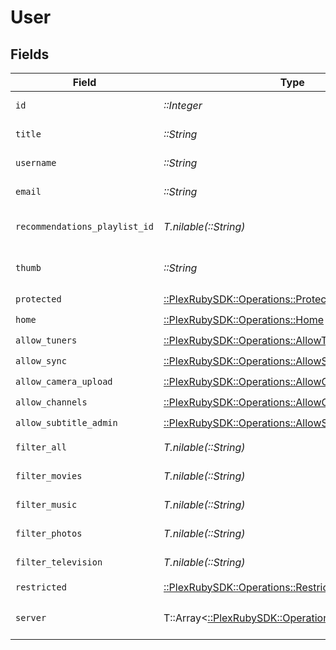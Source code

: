 # User


## Fields

| Field                                                                                            | Type                                                                                             | Required                                                                                         | Description                                                                                      | Example                                                                                          |
| ------------------------------------------------------------------------------------------------ | ------------------------------------------------------------------------------------------------ | ------------------------------------------------------------------------------------------------ | ------------------------------------------------------------------------------------------------ | ------------------------------------------------------------------------------------------------ |
| `id`                                                                                             | *::Integer*                                                                                      | :heavy_check_mark:                                                                               | User's unique ID.                                                                                | 22526914                                                                                         |
| `title`                                                                                          | *::String*                                                                                       | :heavy_check_mark:                                                                               | User's display name.                                                                             | Plex User                                                                                        |
| `username`                                                                                       | *::String*                                                                                       | :heavy_check_mark:                                                                               | User's username.                                                                                 | zgfuc7krcqfimrmb9lsl5j                                                                           |
| `email`                                                                                          | *::String*                                                                                       | :heavy_check_mark:                                                                               | User's email address.                                                                            | zgfuc7krcqfimrmb9lsl5j@protonmail.com                                                            |
| `recommendations_playlist_id`                                                                    | *T.nilable(::String)*                                                                            | :heavy_minus_sign:                                                                               | ID of the user's recommendation playlist.                                                        |                                                                                                  |
| `thumb`                                                                                          | *::String*                                                                                       | :heavy_check_mark:                                                                               | URL to the user's avatar image.                                                                  | https://plex.tv/users/3346028014e93acd/avatar?c=1731605021                                       |
| `protected`                                                                                      | [::PlexRubySDK::Operations::Protected](../../models/operations/protected.md)                     | :heavy_check_mark:                                                                               | N/A                                                                                              | 1                                                                                                |
| `home`                                                                                           | [::PlexRubySDK::Operations::Home](../../models/operations/home.md)                               | :heavy_check_mark:                                                                               | N/A                                                                                              | 1                                                                                                |
| `allow_tuners`                                                                                   | [::PlexRubySDK::Operations::AllowTuners](../../models/operations/allowtuners.md)                 | :heavy_check_mark:                                                                               | N/A                                                                                              | 1                                                                                                |
| `allow_sync`                                                                                     | [::PlexRubySDK::Operations::AllowSync](../../models/operations/allowsync.md)                     | :heavy_check_mark:                                                                               | N/A                                                                                              | 1                                                                                                |
| `allow_camera_upload`                                                                            | [::PlexRubySDK::Operations::AllowCameraUpload](../../models/operations/allowcameraupload.md)     | :heavy_check_mark:                                                                               | N/A                                                                                              | 1                                                                                                |
| `allow_channels`                                                                                 | [::PlexRubySDK::Operations::AllowChannels](../../models/operations/allowchannels.md)             | :heavy_check_mark:                                                                               | N/A                                                                                              | 1                                                                                                |
| `allow_subtitle_admin`                                                                           | [::PlexRubySDK::Operations::AllowSubtitleAdmin](../../models/operations/allowsubtitleadmin.md)   | :heavy_check_mark:                                                                               | N/A                                                                                              | 1                                                                                                |
| `filter_all`                                                                                     | *T.nilable(::String)*                                                                            | :heavy_minus_sign:                                                                               | Filters applied for all content.                                                                 |                                                                                                  |
| `filter_movies`                                                                                  | *T.nilable(::String)*                                                                            | :heavy_minus_sign:                                                                               | Filters applied for movies.                                                                      |                                                                                                  |
| `filter_music`                                                                                   | *T.nilable(::String)*                                                                            | :heavy_minus_sign:                                                                               | Filters applied for music.                                                                       |                                                                                                  |
| `filter_photos`                                                                                  | *T.nilable(::String)*                                                                            | :heavy_minus_sign:                                                                               | Filters applied for photos.                                                                      |                                                                                                  |
| `filter_television`                                                                              | *T.nilable(::String)*                                                                            | :heavy_minus_sign:                                                                               | Filters applied for television.                                                                  |                                                                                                  |
| `restricted`                                                                                     | [::PlexRubySDK::Operations::Restricted](../../models/operations/restricted.md)                   | :heavy_check_mark:                                                                               | N/A                                                                                              | 1                                                                                                |
| `server`                                                                                         | T::Array<[::PlexRubySDK::Operations::GetUsersServer](../../models/operations/getusersserver.md)> | :heavy_check_mark:                                                                               | List of servers owned by the user.                                                               |                                                                                                  |